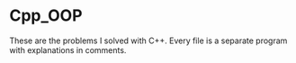 # Cpp_OOP
These are the problems I solved with C++. 
Every file is a separate program with explanations in comments.
